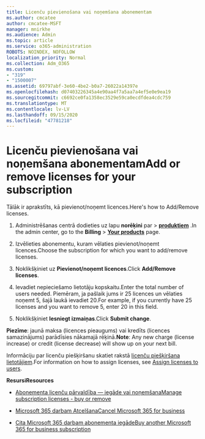 ```yaml
---
title: Licenču pievienošana vai noņemšana abonementam
ms.author: cmcatee
author: cmcatee-MSFT
manager: mnirkhe
ms.audience: Admin
ms.topic: article
ms.service: o365-administration
ROBOTS: NOINDEX, NOFOLLOW
localization_priority: Normal
ms.collection: Adm_O365
ms.custom:
- "319"
- "1500007"
ms.assetid: 69797abf-3e60-4be2-b0a7-26022a14397e
ms.openlocfilehash: d07403226345a4e90aa4f7a5aa7a4ef5e0e9ea19
ms.sourcegitcommit: c6692ce0fa1358ec3529e59ca0ecdfdea4cdc759
ms.translationtype: MT
ms.contentlocale: lv-LV
ms.lasthandoff: 09/15/2020
ms.locfileid: "47781218"
---
```

# <a name="add-or-remove-licenses-for-your-subscription"></a><span data-ttu-id="71517-102">Licenču pievienošana vai noņemšana abonementam</span><span class="sxs-lookup"><span data-stu-id="71517-102">Add or remove licenses for your subscription</span></span>

<span data-ttu-id="71517-103">Tālāk ir aprakstīts, kā pievienot/noņemt licences.</span><span class="sxs-lookup"><span data-stu-id="71517-103">Here's how to Add/Remove licenses.</span></span>
  
1. <span data-ttu-id="71517-104">Administrēšanas centrā dodieties uz lapu **norēķini** par \> **[produktiem](https://go.microsoft.com/fwlink/p/?linkid=842054)** .</span><span class="sxs-lookup"><span data-stu-id="71517-104">In the admin center, go to the **Billing** \> **[Your products](https://go.microsoft.com/fwlink/p/?linkid=842054)** page.</span></span>

2. <span data-ttu-id="71517-105">Izvēlieties abonementu, kuram vēlaties pievienot/noņemt licences.</span><span class="sxs-lookup"><span data-stu-id="71517-105">Choose the subscription for which you want to add/remove licenses.</span></span>

3. <span data-ttu-id="71517-106">Noklikšķiniet uz **Pievienot/noņemt licences**.</span><span class="sxs-lookup"><span data-stu-id="71517-106">Click **Add/Remove licenses**.</span></span>

4. <span data-ttu-id="71517-107">Ievadiet nepieciešamo lietotāju kopskaitu.</span><span class="sxs-lookup"><span data-stu-id="71517-107">Enter the total number of users needed.</span></span> <span data-ttu-id="71517-108">Piemēram, ja pašlaik jums ir 25 licences un vēlaties noņemt 5, šajā laukā ievadiet 20.</span><span class="sxs-lookup"><span data-stu-id="71517-108">For example, if you currently have 25 licenses and you want to remove 5, enter 20 in this field.</span></span>

5. <span data-ttu-id="71517-109">Noklikšķiniet **Iesniegt izmaiņas**.</span><span class="sxs-lookup"><span data-stu-id="71517-109">Click **Submit change**.</span></span>

<span data-ttu-id="71517-110">**Piezīme**: jaunā maksa (licences pieaugums) vai kredīts (licences samazinājums) parādīsies nākamajā rēķinā.</span><span class="sxs-lookup"><span data-stu-id="71517-110">**Note**: Any new charge (license increase) or credit (license decrease) will show up on your next bill.</span></span>

<span data-ttu-id="71517-111">Informāciju par licenču piešķiršanu skatiet rakstā [licenču piešķiršana lietotājiem](https://docs.microsoft.com/microsoft-365/admin/manage/assign-licenses-to-users).</span><span class="sxs-lookup"><span data-stu-id="71517-111">For information on how to assign licenses, see [Assign licenses to users](https://docs.microsoft.com/microsoft-365/admin/manage/assign-licenses-to-users).</span></span>

<span data-ttu-id="71517-112">**Resursi**</span><span class="sxs-lookup"><span data-stu-id="71517-112">**Resources**</span></span>
  
- [<span data-ttu-id="71517-113">Abonementa licenču pārvaldība — iegāde vai noņemšana</span><span class="sxs-lookup"><span data-stu-id="71517-113">Manage subscription licenses - buy or remove</span></span>](https://docs.microsoft.com/microsoft-365/commerce/licenses/buy-licenses)

- [<span data-ttu-id="71517-114">Microsoft 365 darbam Atcelšana</span><span class="sxs-lookup"><span data-stu-id="71517-114">Cancel Microsoft 365 for business</span></span>](https://support.office.com/article/Cancel-Office-365-for-business-b1bc0bef-4608-4601-813a-cdd9f746709a)

- [<span data-ttu-id="71517-115">Cita Microsoft 365 darbam abonementa iegāde</span><span class="sxs-lookup"><span data-stu-id="71517-115">Buy another Microsoft 365 for business subscription</span></span>](https://support.office.com/article/Buy-another-Office-365-for-business-subscription-fab3b86c-3359-4042-8692-5d4dc7550b7c)
